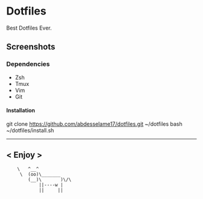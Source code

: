 # Dotfiles

Best Dotfiles Ever.

## Screenshots

### Dependencies 
* Zsh
* Tmux
* Vim
* Git

#### Installation
git clone https://github.com/abdesselame17/dotfiles.git ~/dotfiles
bash ~/dotfiles/install.sh




 ______________
< Enjoy >
 --------------
        \   ^__^
         \  (oo)\_______
            (__)\       )\/\
                ||----w |
                ||     ||
